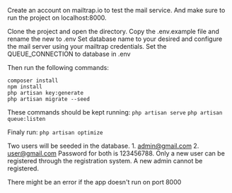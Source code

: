 Create an account on mailtrap.io to test the mail service. And make sure to run the project on localhost:8000.

Clone the project and open the directory. Copy the .env.example file and rename the new to .env
Set database name to your desired and configure the mail server using your mailtrap credentials. Set the QUEUE_CONNECTION to database in .env

Then run the following commands:

    composer install
    npm install
    php artisan key:generate
    php artisan migrate --seed

These commands should be kept running:
    `php artisan serve`
    `php artisan queue:listen`

Finaly run:
    `php artisan optimize`

Two users will be seeded in the database.
    1. admin@gmail.com
    2. user@gmail.com
Password for both is 123456788.
Only a new user can be registered through the registration system.
A new admin cannot be registered.

There might be an error if the app doesn't run on port 8000
